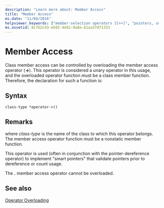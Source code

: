 ```yaml
---
description: "Learn more about: Member Access"
title: "Member Access"
ms.date: "11/04/2016"
helpviewer_keywords: ["member-selection operators [C++]", "pointers, smart", "member access, overloaded operators", "operator overloading [C++], member access operators", "smart pointers, definition", "smart pointers"]
ms.assetid: 8c7b2c43-eb92-4d42-9a8e-61aa37d71333
---
```

# Member Access

Class member access can be controlled by overloading the member access operator (**->**). This operator is considered a unary operator in this usage, and the overloaded operator function must be a class member function. Therefore, the declaration for such a function is:

## Syntax

```
class-type *operator->()
```

## Remarks

where *class-type* is the name of the class to which this operator belongs. The member access operator function must be a nonstatic member function.

This operator is used (often in conjunction with the pointer-dereference operator) to implement "smart pointers" that validate pointers prior to dereference or count usage.

The **.** member access operator cannot be overloaded.

## See also

[Operator Overloading](../cpp/operator-overloading.md)
